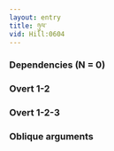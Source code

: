 ```yaml
---
layout: entry
title: ཉུལ་
vid: Hill:0604
---
```

### Dependencies (N = 0)


### Overt 1-2


### Overt 1-2-3


### Oblique arguments
